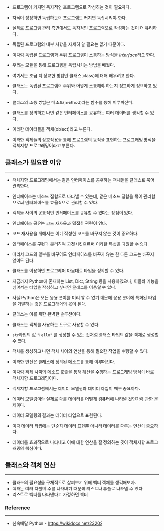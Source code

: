 - 프로그램이 커지면 독자적인 프로그램으로 작성하는 것이 필요하다.
- 자식이 성장하면 독립하듯이 프로그램도 커지면 독립시켜야 한다.
- 실제로 프로그램 관리 측면에서도 독자적인 프로그램으로 작성하는 것이 더 유리하다.
- 독립된 프로그램의 내부 사항을 자세히 알 필요는 없기 때문이다.

- 이처럼 독립된 프로그램과 주위 프로그램이 소통하는 방식을 *Interface*라고 한다.

- 우리는 모듈을 통해 프로그램을 독립시키는 방법을 배웠다.
- 여기서는 조금 더 정교한 방법인 클래스(class)에 대해 배우려고 한다.
- 클래스는 독립된 프로그램이 주위와 어떻게 소통해야 하는지 정교하게 정의하고 있다.
- 클래스의 소통 방법은 메소드(method)라는 함수를 통해 이루어진다.

- 클래스를 정의하고 나면 같은 인터페이스를 공유하는 여러 데이터를 생각할 수 있다.
- 이러한 데이터들을 객체(object)라고 부른다.
- 이러한 객체들의 상호작용을 통해 프로그램의 동작을 표현하는 프로그래밍 방식을 객체지향 프로그래밍이라고 부른다.


## 클래스가 필요한 이유
---
- 객체지향 프로그래밍에서는 같은 인터페이스를 공유하는 객체들을 클래스로 묶어 관리한다.
- 인터페이스는 메소드 집합으로 나타낼 수 있는데, 같은 메소드 집합을 묶어 관리함으로써 인터페이스를 효율적으로 관리할 수 있다.
- 객체들 사이의 공통적인 인터페이스를 공유할 수 있다는 장점이 있다.

- 인터페이스 공유는 코드 재사용과 밀접한 관련이 있다.
- 코드 재사용을 위해서는 이미 작성한 코드를 바꾸지 않는 것이 중요하다.
- 인터페이스를 구현과 분리하여 고정시킴으로써 이러한 특성을 지원할 수 있다.
- 따라서 코드의 일부를 바꾸어도 인터페이스를 바꾸지 않는 한 다른 코드는 바꾸지 않아도 된다.

- 클래스를 이용하면 프로그래머 마음대로 타입을 정의할 수 있다.
- 지금까지 Python에 존재하는 List, Dict, String 등을 사용하였으나, 이들의 기능을 넘어서는 타입을 작성하고 싶다면 클래스를 이용할 수 있다.
- 사실 Python은 모든 응용 분야를 미리 알 수 없기 때문에 응용 분야에 특화된 타입을 개발하는 것은 프로그래머의 몫이 된다.
- 클래스는 이를 위한 완벽한 솔루션이다.

- 클래스는 객체를 사용하는 도구로 사용할 수 있다.
- `str`타입의 값 `"Hello"` 를 생성할 수 있는 것처럼 클래스 타입의 값을 객체로 생성할 수 있다.
- 객체를 생성하고 나면 객체 사이의 연산을 통해 필요한 작업을 수행할 수 있다.
- 이러한 연산은 클래스에 정의된 메소드를 통해 이루어진다.
- 이처럼 객체 사이의 메소드 호출을 통해 계산을 수행하는 프로그래밍 방식이 바로 객체지향 프로그래밍이다.

- 객체지향 프로그램에서는 데이터 모델링과 데이터 타입이 매우 중요하다.
- 데이터 모델링이란 실제로 다룰 데이터를 어떻게 컴퓨터에 나타낼 것인가에 관한 문제이다.
- 데이터 모델링의 결과는 데이터 타입으로 표현된다.
- 이때 데이터 타입에는 단순히 데이터 표현뿐 아니라 데이터를 다루는 연산이 중요하다.
- 데이터를 효과적으로 나타내고 이에 대한 연산을 잘 정의하는 것이 객체지향 프로그래밍의 핵심이다.

## 클래스와 객체 연산
---
- 클래스의 필요성을 구체적으로 살펴보기 위해 벡터 객체를 생각해보자.
- 벡터는 여러 차원의 수를 나타내기 때문에 리스트나 튜플로 나타낼 수 있다.
- 리스트로 벡터를 나타낸다고 가정하면 벡터 

### Reference
---
- 신속배달 Python - https://wikidocs.net/23202